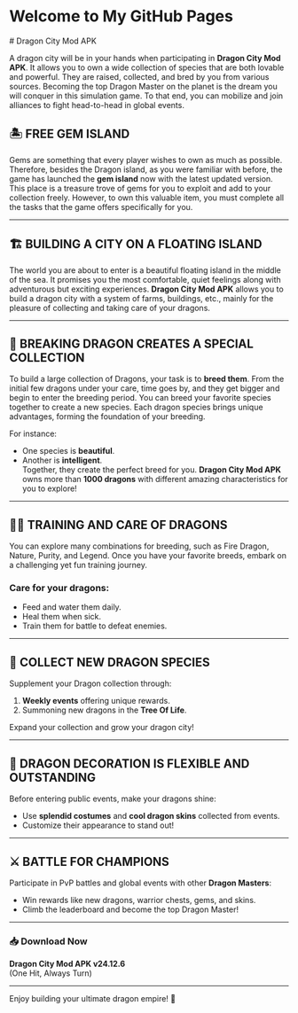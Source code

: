 <!DOCTYPE html>
<html lang="en">
<head>
    <meta charset="UTF-8">
    <meta name="viewport" content="width=device-width, initial-scale=1.0">
    <meta name="google-site-verification" content="7hNm9-eHav8zwibSjyuxQ9WnfwtY09Ngwej5lbY2QHU" />
    <title>Verification</title>
</head>
<body>
    <h1>Welcome to My GitHub Pages</h1>
</body>
</html>


<html>
  <head><meta name="google-site-verification" content="LWVskeLo75ZgXh_dXOi_lxI0S1rRjxFVwsqeWpDkWIQ" />
    <body></body>
</head># Dragon City Mod APK

A dragon city will be in your hands when participating in **Dragon City Mod APK**. It allows you to own a wide collection of species that are both lovable and powerful. They are raised, collected, and bred by you from various sources. Becoming the top Dragon Master on the planet is the dream you will conquer in this simulation game. To that end, you can mobilize and join alliances to fight head-to-head in global events.

## 🏝️ FREE GEM ISLAND
Gems are something that every player wishes to own as much as possible. Therefore, besides the Dragon island, as you were familiar with before, the game has launched the **gem island** now with the latest updated version. This place is a treasure trove of gems for you to exploit and add to your collection freely. However, to own this valuable item, you must complete all the tasks that the game offers specifically for you.

---

## 🏗️ BUILDING A CITY ON A FLOATING ISLAND
The world you are about to enter is a beautiful floating island in the middle of the sea. It promises you the most comfortable, quiet feelings along with adventurous but exciting experiences. **Dragon City Mod APK** allows you to build a dragon city with a system of farms, buildings, etc., mainly for the pleasure of collecting and taking care of your dragons.

---

## 🐉 BREAKING DRAGON CREATES A SPECIAL COLLECTION
To build a large collection of Dragons, your task is to **breed them**. From the initial few dragons under your care, time goes by, and they get bigger and begin to enter the breeding period. You can breed your favorite species together to create a new species. Each dragon species brings unique advantages, forming the foundation of your breeding.

For instance:
- One species is **beautiful**.
- Another is **intelligent**.  
Together, they create the perfect breed for you. **Dragon City Mod APK** owns more than **1000 dragons** with different amazing characteristics for you to explore!

---

## 🏋️‍♂️ TRAINING AND CARE OF DRAGONS
You can explore many combinations for breeding, such as Fire Dragon, Nature, Purity, and Legend. Once you have your favorite breeds, embark on a challenging yet fun training journey.

### Care for your dragons:
- Feed and water them daily.
- Heal them when sick.
- Train them for battle to defeat enemies.

---

## 🌟 COLLECT NEW DRAGON SPECIES
Supplement your Dragon collection through:
1. **Weekly events** offering unique rewards.
2. Summoning new dragons in the **Tree Of Life**.

Expand your collection and grow your dragon city!

---

## 🎨 DRAGON DECORATION IS FLEXIBLE AND OUTSTANDING
Before entering public events, make your dragons shine:
- Use **splendid costumes** and **cool dragon skins** collected from events.
- Customize their appearance to stand out!

---

## ⚔️ BATTLE FOR CHAMPIONS
Participate in PvP battles and global events with other **Dragon Masters**:
- Win rewards like new dragons, warrior chests, gems, and skins.
- Climb the leaderboard and become the top Dragon Master!

---

### 📥 Download Now
**Dragon City Mod APK v24.12.6**  
(One Hit, Always Turn)

---

Enjoy building your ultimate dragon empire! 🐲</html>
